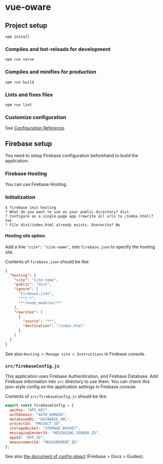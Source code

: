 # vue-oware

## Project setup

```shell
npm install
```

### Compiles and hot-reloads for development

```shell
npm run serve
```

### Compiles and minifies for production

```shell
npm run build
```

### Lints and fixes files

```shell
npm run lint
```

### Customize configuration

See [Configuration Reference](https://cli.vuejs.org/config/).

## Firebase setup

You need to setup Firebase configuration beforehand to build the application.

### Firebase Hosting

You can use Firebase Hosting.

### Initialization

```shell
$ firebase init hosting
? What do you want to use as your public directory? dist
? Configure as a single-page app (rewrite all urls to /index.html)? Yes
? File dist/index.html already exists. Overwrite? No
```

#### Hosting site option

Add a line `"site": "site-name",` into `firebase.json` to specify the hosting site.

Contents of `firebase.json` should be like:

```json:firebase.json
{
  "hosting": {
    "site": "site-name",
    "public": "dist",
    "ignore": [
      "firebase.json",
      "**/.*",
      "**/node_modules/**"
    ],
    "rewrites": [
      {
        "source": "**",
        "destination": "/index.html"
      }
    ]
  }
}
```

See also `Hosting > Manage site > Instructions` in Firebase console.

### `src/firebaseConfig.js`

This application uses Firebase Authentication, and Firebase Database.
Add Firebase information into `src` directory to use them.
You can check this json-style config on the application settings in Firebase console.

Contents of `src/firebaseConfig.js` should be like:

```js:src/firebaseConfig.js
export const firebaseConfig = {
  apiKey: "API_KEY",
  authDomain: "AUTH_DOMAIN",
  databaseURL: "DATABASE_URL",
  projectId: "PROJECT_ID",
  storageBucket: "STORAGE_BUCKET",
  messagingSenderId: "MESSAGING_SENDER_ID",
  appId: "APP_ID",
  measurementId: "MEASUREMENT_ID"
};
```

See also [the document of config object](https://firebase.google.com/docs/web/setup#config-object) (Firebase > Docs > Guides).
